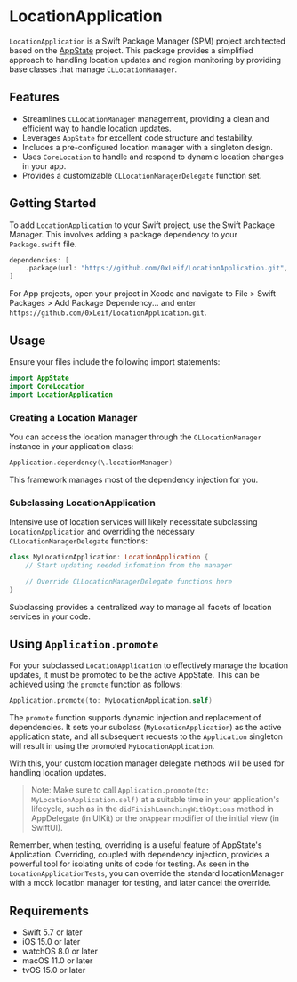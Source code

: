 # LocationApplication

`LocationApplication` is a Swift Package Manager (SPM) project architected based on the [AppState](https://github.com/0xLeif/AppState) project. This package provides a simplified approach to handling location updates and region monitoring by providing base classes that manage `CLLocationManager`.

## Features
- Streamlines `CLLocationManager` management, providing a clean and efficient way to handle location updates.
- Leverages `AppState` for excellent code structure and testability.
- Includes a pre-configured location manager with a singleton design.
- Uses `CoreLocation` to handle and respond to dynamic location changes in your app.
- Provides a customizable `CLLocationManagerDelegate` function set.

## Getting Started
To add `LocationApplication` to your Swift project, use the Swift Package Manager. This involves adding a package dependency to your `Package.swift` file.

```swift
dependencies: [
    .package(url: "https://github.com/0xLeif/LocationApplication.git", from: "0.1.0")
]
```

For App projects, open your project in Xcode and navigate to File > Swift Packages > Add Package Dependency... and enter `https://github.com/0xLeif/LocationApplication.git`.

## Usage 
Ensure your files include the following import statements:

```swift
import AppState
import CoreLocation
import LocationApplication
```

### Creating a Location Manager
You can access the location manager through the `CLLocationManager` instance in your application class:

```swift
Application.dependency(\.locationManager)
```

This framework manages most of the dependency injection for you.

### Subclassing LocationApplication
Intensive use of location services will likely necessitate subclassing `LocationApplication` and overriding the necessary `CLLocationManagerDelegate` functions:

```swift
class MyLocationApplication: LocationApplication {
    // Start updating needed infomation from the manager

    // Override CLLocationManagerDelegate functions here
}
```

Subclassing provides a centralized way to manage all facets of location services in your code.

## Using `Application.promote`

For your subclassed `LocationApplication` to effectively manage the location updates, it must be promoted to be the active AppState. This can be achieved using the `promote` function as follows:

```swift
Application.promote(to: MyLocationApplication.self)
```

The `promote` function supports dynamic injection and replacement of dependencies. It sets your subclass (`MyLocationApplication`) as the active application state, and all subsequent requests to the `Application` singleton will result in using the promoted `MyLocationApplication`.

With this, your custom location manager delegate methods will be used for handling location updates.

> Note: Make sure to call `Application.promote(to: MyLocationApplication.self)` at a suitable time in your application's lifecycle, such as in the `didFinishLaunchingWithOptions` method in AppDelegate (in UIKit) or the `onAppear` modifier of the initial view (in SwiftUI).

Remember, when testing, overriding is a useful feature of AppState's Application. Overriding, coupled with dependency injection, provides a powerful tool for isolating units of code for testing. As seen in the `LocationApplicationTests`, you can override the standard locationManager with a mock location manager for testing, and later cancel the override.

## Requirements

- Swift 5.7 or later
- iOS 15.0 or later
- watchOS 8.0 or later
- macOS 11.0 or later
- tvOS 15.0 or later
